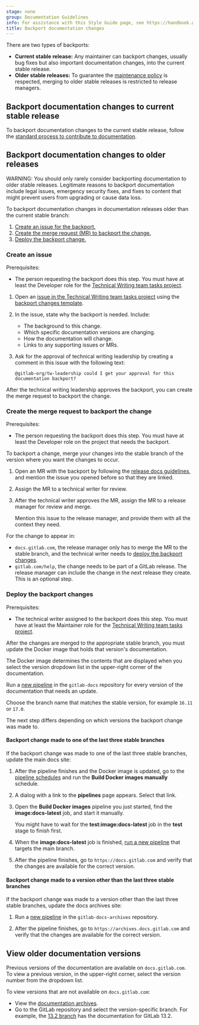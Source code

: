 ```yaml
---
stage: none
group: Documentation Guidelines
info: For assistance with this Style Guide page, see https://handbook.gitlab.com/handbook/product/ux/technical-writing/#assignments-to-other-projects-and-subjects.
title: Backport documentation changes
---
```


There are two types of backports:

- **Current stable release:** Any maintainer can backport
  changes, usually bug fixes but also important documentation changes, into the
  current stable release.
- **Older stable releases:** To guarantee the
  [maintenance policy](../../policy/maintenance.md) is respected, merging to
  older stable releases is restricted to release managers.

## Backport documentation changes to current stable release

To backport documentation changes to the current stable release,
follow the [standard process to contribute to documentation](_index.md).

## Backport documentation changes to older releases

WARNING:
You should only rarely consider backporting documentation to older stable releases. Legitimate reasons to backport documentation include legal issues, emergency security fixes, and fixes to content that might prevent users from upgrading or cause data loss.

To backport documentation changes in documentation releases older than the
current stable branch:

1. [Create an issue for the backport.](#create-an-issue)
1. [Create the merge request (MR) to backport the change.](#create-the-merge-request-to-backport-the-change)
1. [Deploy the backport change.](#deploy-the-backport-changes)

### Create an issue

Prerequisites:

- The person requesting the backport does this step. You must have at
  least the Developer role for the [Technical Writing team tasks project](https://gitlab.com/gitlab-org/technical-writing/team-tasks).

1. Open an [issue in the Technical Writing team tasks project](https://gitlab.com/gitlab-org/technical-writing/team-tasks/-/issues/new)
using the [backport changes template](https://gitlab.com/gitlab-org/technical-writing/team-tasks/-/blob/main/.gitlab/issue_templates/backport_changes.md).

1. In the issue, state why the backport is needed. Include:
   - The background to this change.
   - Which specific documentation versions are changing.
   - How the documentation will change.
   - Links to any supporting issues or MRs.

1. Ask for the approval of technical writing leadership by creating a comment in
   this issue with the following text:

   ```plaintext
   @gitlab-org/tw-leadership could I get your approval for this documentation backport?
   ```

After the technical writing leadership approves the backport, you can create the
merge request to backport the change.

### Create the merge request to backport the change

Prerequisites:

- The person requesting the backport does this step. You must have at least the
  Developer role on the project that needs the backport.

To backport a change, merge your changes into the stable branch of the version
where you want the changes to occur.

1. Open an MR with the backport by following the
   [release docs guidelines](https://gitlab.com/gitlab-org/release/docs/-/blob/master/general/patch/engineers.md#backporting-a-bug-fix-in-the-gitlab-project),
   and mention the issue you opened before so that they are linked.

1. Assign the MR to a technical writer for review.

1. After the technical writer approves the MR, assign the MR to a release manager
   for review and merge.

   Mention this issue to the release manager, and provide them with all the context
   they need.

For the change to appear in:

- `docs.gitlab.com`, the release manager only has to merge the MR to the stable branch,
  and the technical writer needs to [deploy the backport changes](#deploy-the-backport-changes).
- `gitlab.com/help`, the change needs to be part of a GitLab release. The release
  manager can include the change in the next release they create. This is an optional step.

### Deploy the backport changes

Prerequisites:

- The technical writer assigned to the backport does this step. You must have at
  least the Maintainer role for the [Technical Writing team tasks project](https://gitlab.com/gitlab-org/technical-writing/team-tasks).

After the changes are merged to the appropriate stable branch,
you must update the Docker image that holds that version's documentation.

The Docker image determines the contents that are displayed when you select the
version dropdown list in the upper-right corner of the documentation.

Run a [new pipeline](https://gitlab.com/gitlab-org/gitlab-docs/-/pipelines/new)
in the `gitlab-docs` repository for every version of the documentation that needs
an update.

Choose the branch name that matches the stable version, for example `16.11` or `17.0`.

The next step differs depending on which versions the backport change was made to.

#### Backport change made to one of the last three stable branches

If the backport change was made to one of the last three stable branches,
update the main docs site:

1. After the pipeline finishes and the Docker image is updated, go to the
   [pipeline schedules](https://gitlab.com/gitlab-org/gitlab-docs/-/pipeline_schedules)
   and run the **Build Docker images manually** schedule.

1. A dialog with a link to the **pipelines** page appears. Select that link.

1. Open the **Build Docker images** pipeline you just started, find the
   **image:docs-latest** job, and start it manually.

   You might have to wait for the
   **test:image:docs-latest** job in the **test** stage to finish first.

1. When the **image:docs-latest** job is finished,
  [run a new pipeline](https://gitlab.com/gitlab-org/gitlab-docs/-/pipelines/new)
  that targets the main branch.

1. After the pipeline finishes, go to `https://docs.gitlab.com` and verify that
   the changes are available for the correct version.

#### Backport change made to a version other than the last three stable branches

If the backport change was made to a version other than the last three stable
branches, update the docs archives site:

1. Run a [new pipeline](https://gitlab.com/gitlab-org/gitlab-docs-archives/-/pipelines/new)
in the `gitlab-docs-archives` repository.

1. After the pipeline finishes, go to `https://archives.docs.gitlab.com` and verify
   that the changes are available for the correct version.

## View older documentation versions

Previous versions of the documentation are available on `docs.gitlab.com`.
To view a previous version, in the upper-right corner, select the version
number from the dropdown list.

To view versions that are not available on `docs.gitlab.com`:

- View the [documentation archives](https://docs.gitlab.com/archives/).
- Go to the GitLab repository and select the version-specific branch. For example,
  the [13.2 branch](https://gitlab.com/gitlab-org/gitlab/-/tree/13-2-stable-ee/doc) has the
  documentation for GitLab 13.2.
